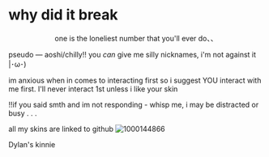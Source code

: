  # why did it break

 <p align="center">one is the loneliest number that you'll ever do、、</p>

pseudo — aoshi/chilly!! you *can* give me silly nicknames, i'm not against it  |･ω･)

im anxious when in comes to interacting first so i suggest YOU interact with me first. I'll never interact 1st unless i like your skin 

!!if you said smth and im not responding - whisp me, i may be distracted or busy . . .

all my skins are linked to github
![1000144866](https://github.com/user-attachments/assets/abfc082e-7bda-4784-b793-0ea92cb45a9a)


Dylan's kinnie
